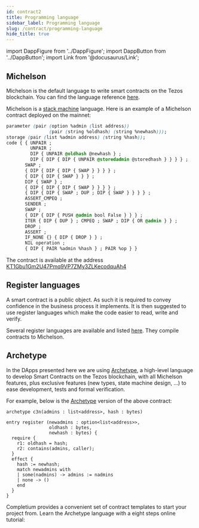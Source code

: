 ```yaml
---
id: contract2
title: Programming language
sidebar_label: Programming language
slug: /contract/programming-language
hide_title: true
---
```

import DappFigure from '../DappFigure';
import DappButton from '../DappButton';
import Link from '@docusaurus/Link';

## Michelson

Michelson is the default language to write smart contracts on the <Link to='/docs/dapp-tools/tezos'>Tezos</Link> blockchain. You can find the language reference <a href='https://tezos.gitlab.io/michelson-reference/'>here</a>.

Michelson is a <a href='https://en.wikipedia.org/wiki/Stack_machine#:~:text=In%20computer%20science%2C%20computer%20engineering,buffer%2C%20known%20as%20a%20stack%2C' target='_blank'>stack machine</a> language. Here is an example of a Michelson contract deployed on the mainnet:

```css
parameter (pair (option %admin (list address))
                (pair (string %oldhash) (string %newhash)));
storage (pair (list %admin address) (string %hash));
code { { UNPAIR ;
         UNPAIR ;
         DIP { UNPAIR @oldhash @newhash } ;
         DIP { DIP { DIP { UNPAIR @storedadmin @storedhash } } } } ;
       SWAP ;
       { DIP { DIP { DIP { SWAP } } } } ;
       { DIP { DIP { SWAP } } } ;
       DIP { SWAP } ;
       { DIP { DIP { DIP { SWAP } } } } ;
       { DIP { DIP { SWAP ; DUP ; DIP { SWAP } } } } ;
       ASSERT_CMPEQ ;
       SENDER ;
       SWAP ;
       { DIP { DIP { PUSH @admin bool False } } } ;
       ITER { DIP { DUP } ; CMPEQ ; SWAP ; DIP { OR @admin } } ;
       DROP ;
       ASSERT ;
       IF_NONE {} { DIP { DROP } } ;
       NIL operation ;
       { DIP { PAIR %admin %hash } ; PAIR %op } }
```

The contract is available at the address [KT1Gbu1Gm2U47Pmq9VP7ZMy3ZLKecodquAh4](https://better-call.dev/mainnet/KT1Gbu1Gm2U47Pmq9VP7ZMy3ZLKecodquAh4/code)

## Register languages

A smart contract is a public object. As such it is required to convey confidence in the business process it implements. It is then suggested to use register languages which make the code easier to read, write and <Link to='/docs/dapp-tools/tezos#formal-verification'>verify</Link>.

Several register languages are available and listed <a href='https://tezos.com/developer-portal/#2-write-a-smart-contract'>here</a>. They compile contracts to Michelson.
## Archetype

In the DApps presented here we are using <a href='https://archetype-lang.org/'>Archetype</a>, a high-level language to develop Smart Contracts on the Tezos blockchain, with all Michelson features, plus exclusive features (new types, state machine design, ...) to ease development, tests and formal verification.

For example, below is the <a href='https://archetype-lang.org/'>Archetype</a> version of the above contract:

```archetype
archetype c3n(admins : list<address>, hash : bytes)

entry register (newadmins : option<list<address>>,
                oldhash : bytes,
                newhash : bytes) {
  require {
    r1: oldhash = hash;
    r2: contains(admins, caller);
  }
  effect {
    hash := newhash;
    match newadmins with
    | some(nadmins) -> admins := nadmins
    | none -> ()
    end
  }
}
```

Completium provides a convenient set of <Link to='/docs/templates'>contract templates</Link> to start your project from. Learn the Archetype language with a eight steps online tutorial:

<DappFigure img='archetype.svg' width='50%' />
<DappButton url="https://gitpod.io/#https://github.com/edukera/try-archetype" txt="archetype tutorial"/>


